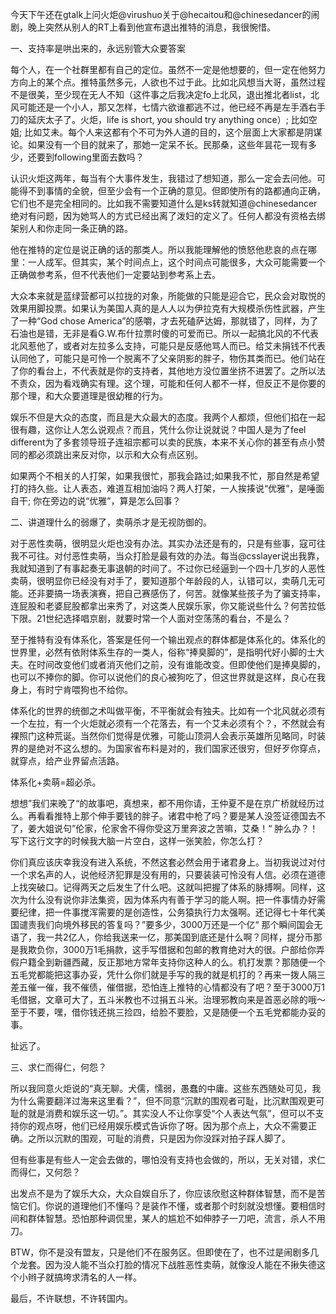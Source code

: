 今天下午还在gtalk上问火炬@virushuo关于@hecaitou和@chinesedancer的闹剧，晚上突然从别人的RT上看到他宣布退出推特的消息，我很惋惜。

一、支持率是哄出来的，永远别管大众要答案

每个人，在一个社群里都有自己的定位。虽然不一定是他想要的，但一定在他努力方向上的某个点。推特虽然多元，人欲也不过于此。比如北风想当大哥，虽然过程不是很美，至少现在无人不知（这件事之后我决定fo上北风，退出推北者list，北风可能还是一个小人，那又怎样，七情六欲谁都逃不过，他已经不再是左手酒右手刀的延庆太子了。火炬，life is short, you should try anything once）; 比如空姐; 比如艾未。每个人来这都有个不可为外人道的目的，这个层面上大家都是阴谋论。如果没有一个目的就来了，那她一定呆不长。民那桑，这些年昙花一现有多少，还要到following里面去数吗？

认识火炬这两年，每当有个大事件发生，我错过了想知道，那么一定会去问他。可能得不到事情的全貌，但至少会有一个正确的意见。但即使所有的路都通向正确，它们也不是完全相同的。比如我不需要知道什么是ks转就知道@chinesedancer绝对有问题，因为她骂人的方式已经出离了泼妇的定义了。任何人都没有资格去绑架别人和你走同一条正确的路。

他在推特的定位是说正确的话的那类人。所以我能理解他的愤怒他悲哀的点在哪里：一人成军。但其实，某个时间点上，这个时间点可能很多，大众可能需要一个正确做参考系，但不代表他们一定要站到参考系上去。

大众本来就是蓝绿营都可以拉拢的对象，所能做的只能是迎合它，民众会对取悦的效果用脚投票。如果认为美国人真的是人人以为伊拉克有大规模杀伤性武器，产生了一种“God chose America”的感嚼，才去死磕萨达姆，那就错了，同样，为了石油也是错，无非是看G.W.布什拉票时傻的可爱而已。所以一起搞北风的不代表北风惹他了，或者对左拉多么支持，可能只是反感他骂人而已。给艾未捐钱不代表认同他了，可能只是可怜一个脱离不了父亲阴影的胖子，物伤其类而已。他们站在了你的看台上，不代表就是你的支持者，其他地方没位置坐挤不进罢了。之所以法不责众，因为看戏确实有理。这个理，可能和任何人都不一样，但反正不是你要的那个理，和大众要道理是很幼稚的行为。

娱乐不但是大众的态度，而且是大众最大的态度。我两个人都烦，但他们掐在一起很有趣，这你让人怎么说观点？而且，凭什么你让说就说？中国人是为了feel different为了多套领导班子连祖宗都可以卖的民族，本来不关心你的甚至有点小赞同的都必须跳出来反对你，以示和大众有点区别。

如果两个不相关的人打架，如果我很忙，那我会路过;如果我不忙，那自然是希望打的持久些。让人表态，难道互相加油吗？两人打架，一人挨揍说“优雅”，是唾面自干; 你在旁边的说“优雅”，算是怎么回事？

二、讲道理什么的弱爆了，卖萌杀才是无视防御的。

对于恶性卖萌，很明显火炬也没有办法。其实办法还是有的，只是有些事，寇可往我不可往。对付恶性卖萌，当众打脸是最有效的办法。每当@csslayer说出我靠，我就知道到了有事起奏无事退朝的时间了。不过你已经逼到一个四十几岁的人恶性卖萌，很明显你已经没有对手了，要知道那个年龄段的人，认错可以，卖萌几无可能。还非要搞一场表演赛，把自己赛感伤了，何苦。就像某些孩子为了骗支持率，连屁股和老婆屁股都拿出来秀了，对这类人民娱乐家，你又能说些什么？何苦拉低下限。21世纪选择唱京剧，就要时常一个人面对空荡荡的看台，不是么？

至于推特有没有体系化，答案是任何一个输出观点的群体都是体系化的。体系化的世界里，必然有依附体系生存的一类人，俗称“捧臭脚的”，是指明代好小脚的士大夫。在时间改变他们或者消灭他们之前，没有谁能改变。但即使他们是捧臭脚的，也可以不捧你的脚。你可以说他们的良心被狗吃了，但这世界就是这样，良心在我身上，有时宁肯喂狗也不给你。

体系化的世界的统御之术叫做平衡，不平衡就会有独夫。比如有一个北风就必须有一个左拉，有一个火炬就必须有一个花落去，有一个艾未必须有个？，不然就会有裸照门这种荒诞。当然你们觉得是优雅，可能山顶洞人会表示英雄所见略同，时装界的是绝对不这么想的。为国家省布料是对的，我们国家还很穷，但好歹你穿点，就穿点，给产业界留点活路。

体系化+卖萌=超必杀。

想想”我们来晚了“的故事吧，真想来，都不用你请，王仲夏不是在京广桥就经历过么。再看看推特上那个伸手要钱的胖子。诸君中枪了吗？要是某人没签证德国去不了，姜大姐说句”伦家，伦家舍不得你受这万里奔波之苦嘛，艾桑！“ 肿么办？！写下这行文字的时候我大脑一片空白，这样一张笑脸，你怎么打？

你们真应该庆幸我没有进入系统，不然这套必然会用于诸君身上。当初我说过对付一个求名声的人，说他经济犯罪是没有用的，只要装装可怜没有人信。必须在道德上找突破口。记得两天之后发生了什么吧。这就叫把握了体系的脉搏啊。同样，这次为什么没有说你非法集资，因为体系内有善于学习的能人啊。把一件事情办好需要纪律，把一件事搅浑需要的是创造性，公务猿执行力太强啊。还记得七十年代美国谴责我们向境外移民的答复吗？”要多少，3000万还是一个亿“ 那个瞬间国会无语了，我一共2亿人，你给我送来一亿，那美国到底还是什么啊？同样，提分币那是我欺负你，3000万1毛捐款，这手写借据和包邮的教育绝对大的很。户部给你弄假户籍全到新疆西藏，反正那地方常年支持你这种人的么。机打发票？那随便一个五毛党都能把这事办妥，凭什么你们就是手写的我的就是机打的？再来一拨人隔三差五催一催，我不催债，催借据，恐怕连上推特的心情都没有了吧？至于3000万1毛借据，文章可大了，五斗米教也不过捐五斗米。治理邪教向来是首恶必除的哦～至于不要，嘿，借你钱还挑三捡四，给脸不要脸，又是随便一个五毛党都能办妥的事。

扯远了。

三、求仁而得仁，何怨？

所以我同意火炬说的“真无聊。犬儒，懦弱，愚蠢的中庸。这些东西随处可见，我为什么需要翻洋过海来这里看？”，但不同意“沉默的围观者可耻，比沉默围观更可耻的就是消费和娱乐这一切。”。其实没人不让你享受“个人表达气氛”，但可以不支持你的观点呀，他们已经用娱乐模式告诉你了呀。因为那个点上，大众不需要正确。之所以沉默的围观，可耻的消费，只是因为你没踩对拍子踩人脚了。

但有些事是有些人一定会去做的，哪怕没有支持也会做的，所以，无关对错，求仁而得仁，又何怨？

出发点不是为了娱乐大众，大众自娱自乐了，你应该欣慰这种群体智慧，而不是苦恼它们。你说的道理他们不懂吗？是装作不懂，或者那个时刻就没想懂。要相信时间和群体智慧。恐怕那种调侃里，某人的尴尬不如伸脖子一刀吧，流言，杀人不用刀。

BTW，你不是没有盟友，只是他们不在服务区。但即使在了，也不过是闹剧多几个龙套。因为没人能不当众打脸的情况下战胜恶性卖萌，就像没人能在不揪失德这个小辫子就搞垮求清名的人一样。

最后，不许联想，不许转国内。
